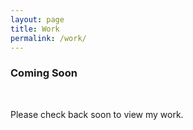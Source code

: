 ```yaml
---
layout: page
title: Work
permalink: /work/
---
```


<h3 class="center">Coming Soon</h3>
<br>
<p class="center">Please check back soon to view my work.</p>